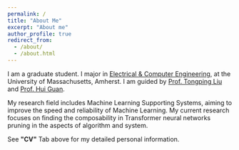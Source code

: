```yaml
---
permalink: /
title: "About Me"
excerpt: "About me"
author_profile: true
redirect_from: 
  - /about/
  - /about.html
---
```


I am a graduate student. I major in [Electrical & Computer Engineering](https://ece.umass.edu/), at the University of Massachusetts, Amherst. I am guided by [Prof. Tongping Liu](https://people.umass.edu/tongping/index.html) and [Prof. Hui Guan](https://guanh01.github.io/).

My research field includes Machine Learning Supporting Systems, aiming to improve the speed and reliability of Machine Learning. My current research focuses on finding the composability in Transformer neural networks pruning in the aspects of algorithm and system.

See **"CV"** Tab above for my detailed personal information.
